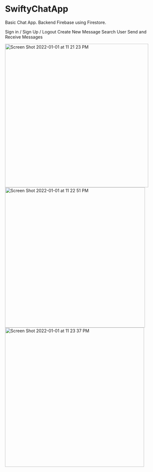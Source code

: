 # SwiftyChatApp

Basic Chat App. Backend Firebase using Firestore. 

Sign in / Sign Up / Logout
Create New Message
Search User
Send and Receive Messages

<img width="473" alt="Screen Shot 2022-01-01 at 11 21 23 PM" src="https://user-images.githubusercontent.com/47401369/147869065-f440742a-38dd-43ff-8dcf-b7c8f76e3702.png">


<img width="462" alt="Screen Shot 2022-01-01 at 11 22 51 PM" src="https://user-images.githubusercontent.com/47401369/147869071-6a83da56-05d7-4e1a-af55-b95d0b208e25.png">


<img width="459" alt="Screen Shot 2022-01-01 at 11 23 37 PM" src="https://user-images.githubusercontent.com/47401369/147869076-f6068dd0-505e-4dee-a5b8-e10aa94b13c3.png">
